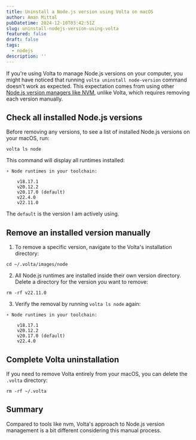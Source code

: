 ```yaml
---
title: Uninstall a Node.js version using Volta on macOS
author: Aman Mittal
pubDatetime: 2024-12-10T03:42:51Z
slug: uninstall-nodejs-version-using-volta
featured: false
draft: false
tags:
  - nodejs
description: ''
---
```


If you're using Volta to manage Node.js versions on your computer, you might have noticed that running `volta uninstall node-version` command doesn't work as expected. This expectation comes from using other [Node.js version managers like NVM](/blog/install-nodejs-using-nvm-on-macos-m1/#uninstall-a-nodejs-version), unlike Volta, which requires removing each version manually.

## Check all installed Node.js versions

Before removing any versions, to see a list of installed Node.js versions on your macOS, run:

```shell
volta ls node
```

This command will display all runtimes installed:

```shell
⚡️ Node runtimes in your toolchain:

    v18.17.1
    v20.12.2
    v20.17.0 (default)
    v22.4.0
    v22.11.0
```

The `default` is the version I am actively using.

## Remove an installed version manually

1. To remove a specific version, navigate to the Volta's installation directory:

```shell
cd ~/.volta/images/node
```

2. All Node.js runtimes are installed inside their own version directory. Delete a directory for the version you want to remove:

```shell
rm -rf v22.11.0
```

3. Verify the removal by running `volta ls node` again:

```shell
⚡️ Node runtimes in your toolchain:

    v18.17.1
    v20.12.2
    v20.17.0 (default)
    v22.4.0
```

## Complete Volta uninstallation

If you need to remove Volta entirely from your macOS, you can delete the `.volta` directory:

```shell
rm -rf ~/.volta
```

## Summary

Compared to tools like nvm, Volta's approach to Node.js version management is a bit different considering this manual process.
